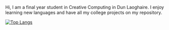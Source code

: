Hi, I am a final year student in Creative Computing in Dun Laoghaire. I enjoy learning new languages and have all my college projects on my repository.

[![Top Langs](https://github-readme-stats.vercel.app/api/top-langs/?username=clareob5)](https://github.com/clareob5/github-readme-stats)

